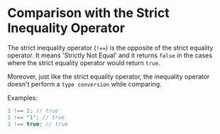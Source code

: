 # Comparison with the Strict Inequality Operator

The strict inequality operator (`!==`) is the opposite of the strict equality operator.
It means 'Strictly Not Equal' and it returns `false` in the cases where the strict equality operator would return `true`.

Moreover, just like the strict equality operator, the inequality operator doesn't perform a `type conversion` while comparing.

Examples:

```js
1 !== 2; // true
1 !== "1"; // true
1 !== true; // true
```
